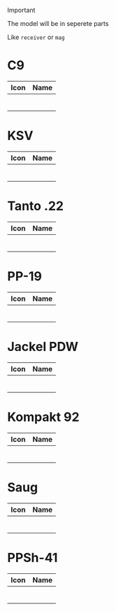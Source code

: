 
> [!IMPORTANT]
> The model will be in seperete parts
>
> Like `receiver` or `mag`



# C9

| Icon | Name |
| :--: | :--: | 
| | | | | 
<br> | | 
| | | | | 



# KSV

| Icon | Name |
| :--: | :--: | 
| | | | | 
<br> | | 
| | | | | 



# Tanto .22

| Icon | Name |
| :--: | :--: | 
| | | | | 
<br> | | 
| | | | | 



# PP-19

| Icon | Name |
| :--: | :--: | 
| | | | | 
<br> | | 
| | | | | 



# Jackel PDW

| Icon | Name |
| :--: | :--: | 
| | | | | 
<br> | | 
| | | | | 



# Kompakt 92

| Icon | Name |
| :--: | :--: | 
| | | | | 
<br> | | 
| | | | | 



# Saug 

| Icon | Name |
| :--: | :--: | 
| | | | | 
<br> | | 
| | | | | 



# PPSh-41

| Icon | Name |
| :--: | :--: | 
| | | | | 
<br> | | 
| | | | | 
































































